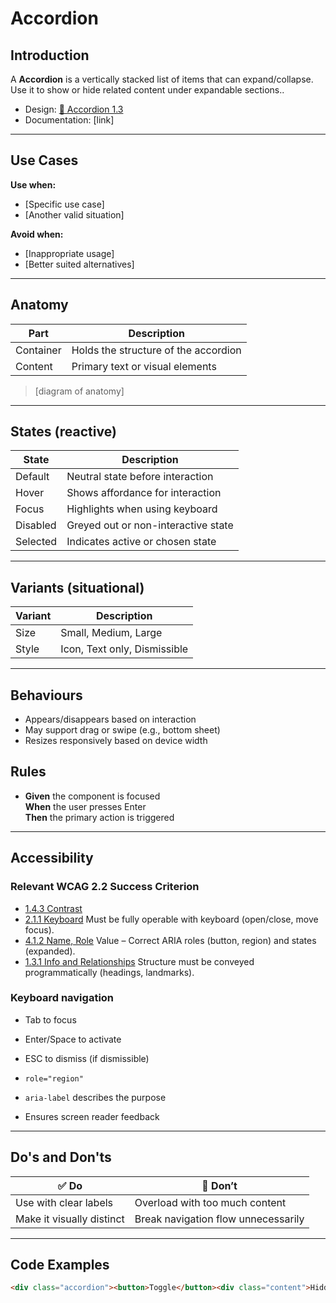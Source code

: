 # Accordion

## Introduction
A **Accordion** is a vertically stacked list of items that can expand/collapse. Use it to show or hide related content under expandable sections..

- Design: [🧬 Accordion 1.3](link)
- Documentation: [link]

---

## Use Cases

**Use when:**
- [Specific use case]
- [Another valid situation]

**Avoid when:**
- [Inappropriate usage]
- [Better suited alternatives]

---

## Anatomy

| Part      | Description                             |
|-----------|-----------------------------------------|
| Container | Holds the structure of the accordion |
| Content   | Primary text or visual elements         |

> [diagram of anatomy]

---

## States (reactive)

| State      | Description                             |
|------------|-----------------------------------------|
| Default    | Neutral state before interaction        |
| Hover      | Shows affordance for interaction        |
| Focus      | Highlights when using keyboard          |
| Disabled   | Greyed out or non-interactive state     |
| Selected   | Indicates active or chosen state        |

---

## Variants (situational)

| Variant         | Description                        |
|-----------------|------------------------------------|
| Size            | Small, Medium, Large               |
| Style           | Icon, Text only, Dismissible       |

---

## Behaviours

- Appears/disappears based on interaction
- May support drag or swipe (e.g., bottom sheet)
- Resizes responsively based on device width

## Rules
- **Given** the component is focused  
  **When** the user presses Enter  
  **Then** the primary action is triggered

---

## Accessibility

### Relevant WCAG 2.2 Success Criterion
- [1.4.3 Contrast](https://www.w3.org/TR/WCAG22/#contrast-minimum)
- [2.1.1 Keyboard](https://www.w3.org/WAI/WCAG22/Understanding/keyboard.html) Must be fully operable with keyboard (open/close, move focus).
- [4.1.2 Name, Role](https://www.w3.org/WAI/WCAG22/Understanding/name-role-value.html) Value – Correct ARIA roles (button, region) and states (expanded).
- [1.3.1 Info and Relationships](https://www.w3.org/WAI/WCAG22/Understanding/info-and-relationships.html) Structure must be conveyed programmatically (headings, landmarks).

### Keyboard navigation
- Tab to focus
- Enter/Space to activate
- ESC to dismiss (if dismissible)

- `role="region"`
- `aria-label` describes the purpose
- Ensures screen reader feedback

---

## Do's and Don'ts

| ✅ Do                                          | 🚫 Don’t                                     |
|-----------------------------------------------|---------------------------------------------|
| Use with clear labels                         | Overload with too much content              |
| Make it visually distinct                     | Break navigation flow unnecessarily         |

---

## Code Examples

```html
<div class="accordion"><button>Toggle</button><div class="content">Hidden content</div></div>
```
